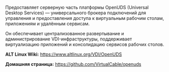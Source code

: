Предоставляет серверную часть платформы OpenUDS (Universal Desktop Services) — универсального брокера подключений
для управления и предоставления доступа к виртуальным рабочим столам, приложениям и удалённым сервисам.

Он обеспечивает централизованное развертывание и администрирование VDI-инфраструктуры,
поддерживает виртуализацию приложений и консолидацию сервисов рабочих столов.

**ALT Linux Wiki:** <https://www.altlinux.org/VDI/OpenUDS>

**Домашняя страница:** <https://github.com/VirtualCable/openuds>

